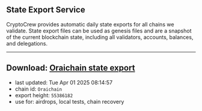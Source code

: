 ## State Export Service
CryptoCrew provides automatic daily state exports for all chains we validate. State export files can be used as genesis files and are a snapshot of the current blockchain state, including all validators, accounts, balances, and delegations.

---
**Download: [Oraichain state export](https://ccv-s3.nbg1.your-objectstorage.com/SERVICE/oraichain/Oraichain_export_55386182.json)**
---

- last updated: Tue Apr 01 2025 08:14:57
- chain id: `Oraichain`
- export height: `55386182`
- use for: airdrops, local tests, chain recovery
